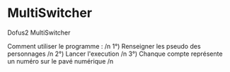 # MultiSwitcher
Dofus2 MultiSwitcher

Comment utiliser le programme : /n
1°) Renseigner les pseudo des personnages /n
2°) Lancer l'execution /n
3°) Chanque compte représente un numéro sur le pavé numérique /n
